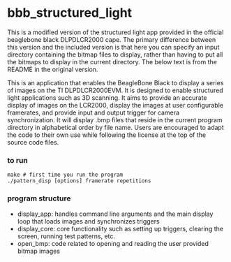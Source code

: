 # bbb_structured_light


This is a modified version of the structured light app provided in the official beaglebone black DLPDLCR2000 cape. The primary difference between this version and the included version is that here you can specify an input directory containing the 
bitmap files to display, rather than having to put all the bitmaps to display in the current directory. The below text is from the README in the original version.

This is an application that enables the BeagleBone Black to display a series of images on the TI DLPDLCR2000EVM. It is designed to enable structured light applications such as 3D scanning. It aims to provide an accurate display of images on the LCR2000, display the images at user configurable framerates, and provide input and output trigger for camera synchronization. It will display .bmp files that reside in the current program directory in alphabetical order by file name. Users are encouraged to adapt the code to their own use while following the license at the top of the source code files.

### to run
``` bassh
make # first time you run the program
./pattern_disp [options] framerate repetitions 
```

### program structure
 - display_app: handles command line arguments and the main display loop that loads images and synchronizes triggers
 - display_core: core functionality such as setting up triggers, clearing the screen, running test patterns, etc.
 - open_bmp: code related to opening and reading the user provided bitmap images
